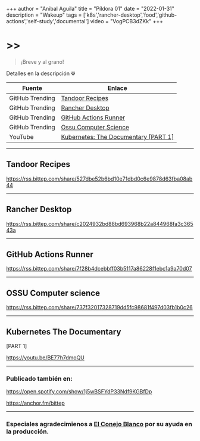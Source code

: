 +++
author = "Anibal Aguila"
title = "Píldora 01"
date = "2022-01-31"
description = "Wakeup"
tags = ['k8s','rancher-desktop','food','github-actions','self-study','documental']
video = "VogPCB3dZKk"
+++


# >> 

> ¡Breve y al grano!

Detalles en la descripción ⟱


<!--more-->

|Fuente|Enlace|
|--|--|
|GitHub Trending|[Tandoor Recipes](#tandoor-recipes)|
|GitHub Trending|[Rancher Desktop](#rancher-desktop)|
|GitHub Trending|[GitHub Actions Runner](#github-actions-runner)|
|GitHub Trending|[Ossu Computer Science](#ossu-computer-science)|
|YouTube|[Kubernetes: The Documentary [PART 1]](#kubernetes-the-documentary)|


---


## Tandoor Recipes

https://rss.bittep.com/share/527dbe52b6bd10e71dbd0c6e9878d63fba08ab44

---

## Rancher Desktop

https://rss.bittep.com/share/c2024932bd88bd693968b22a844968fa3c36543a

---

## GitHub Actions Runner

https://rss.bittep.com/share/7f28b4dcebbff03b5117a86228f1ebc1a9a70d07

---

## OSSU Computer science

https://rss.bittep.com/share/737f32017328719dd5fc98681f497d03fb1b0c26

---

## Kubernetes The Documentary
[PART 1]

https://youtu.be/BE77h7dmoQU

---

### Publicado también en:

https://open.spotify.com/show/1j5wBSFYdP33Ndf9KGBfDp

https://anchor.fm/bittep

--- 

### Especiales agradecimienos a [El Conejo Blanco](https://go.ivoox.com/sq/1417103) por su ayuda en la producción.
